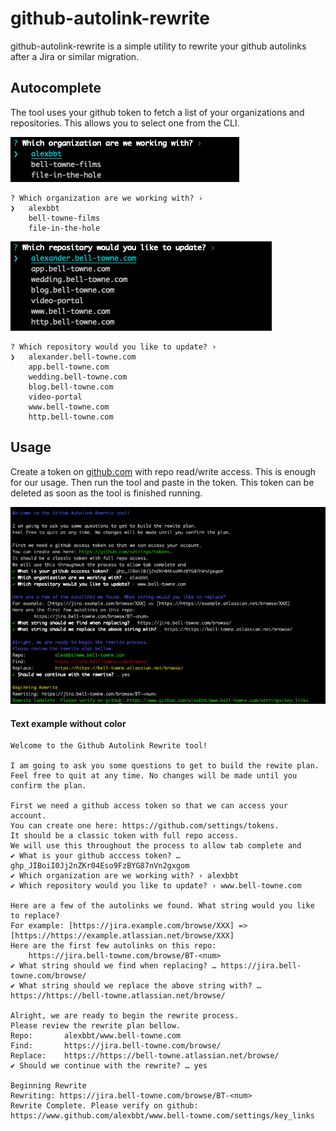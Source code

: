 # github-autolink-rewrite

github-autolink-rewrite is a simple utility to rewrite your github autolinks after a Jira or similar migration.

## Autocomplete

The tool uses your github token to fetch a list of your organizations and repositories. This allows you to select one from the CLI. 


![Example Org Autocomplete](./images/orgs.png)

```text
? Which organization are we working with? ›
❯   alexbbt
    bell-towne-films
    file-in-the-hole
```

![Example Repo Autocomplete](./images/repos.png)

```text
? Which repository would you like to update? ›
❯   alexander.bell-towne.com
    app.bell-towne.com
    wedding.bell-towne.com
    blog.bell-towne.com
    video-portal
    www.bell-towne.com
    http.bell-towne.com
```


## Usage

Create a token on [github.com](https://github.com/settings/tokens) with repo read/write access. This is enough for our usage. Then run the tool and paste in the token. This token can be deleted as soon as the tool is finished running.

![Example Usage of Tool](./images/example.png)

#### Text example without color

```text
Welcome to the Github Autolink Rewrite tool!

I am going to ask you some questions to get to build the rewite plan.
Feel free to quit at any time. No changes will be made until you confirm the plan.

First we need a github access token so that we can access your account.
You can create one here: https://github.com/settings/tokens.
It should be a classic token with full repo access.
We will use this throughout the process to allow tab complete and
✔ What is your github acccess token? … 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
✔ Which organization are we working with? › alexbbt
✔ Which repository would you like to update? › www.bell-towne.com

Here are a few of the autolinks we found. What string would you like to replace?
For example: [https://jira.example.com/browse/XXX] => [https://https://example.atlassian.net/browse/XXX]
Here are the first few autolinks on this repo:
	https://jira.bell-towne.com/browse/BT-<num>
✔ What string should we find when replacing? … https://jira.bell-towne.com/browse/
✔ What string should we replace the above string with? … https://https://bell-towne.atlassian.net/browse/

Alright, we are ready to begin the rewrite process.
Please review the rewrite plan bellow.
Repo: 		alexbbt/www.bell-towne.com
Find: 		https://jira.bell-towne.com/browse/
Replace: 	https://https://bell-towne.atlassian.net/browse/
✔ Should we continue with the rewrite? … yes

Beginning Rewrite
Rewriting: https://jira.bell-towne.com/browse/BT-<num>
Rewrite Complete. Please verify on github: https://www.github.com/alexbbt/www.bell-towne.com/settings/key_links
```

